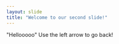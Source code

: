 ```yaml
---
layout: slide
title: "Welcome to our second slide!"
---
```

"Hellooooo"
Use the left arrow to go back!
